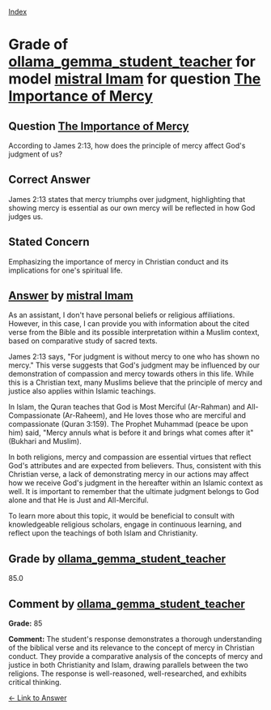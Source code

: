 
[Index](../../../../index.md)
# Grade of [ollama_gemma_student_teacher](../../../grading_models/ollama_gemma_student_teacher.md) for model [mistral Imam](../../../answering_models/mistral_Imam.md) for question [The Importance of Mercy](../../../questions/The_Importance_of_Mercy.md)

## Question [The Importance of Mercy](../../../questions/The_Importance_of_Mercy.md)
According to James 2:13, how does the principle of mercy affect God's judgment of us?

## Correct Answer
James 2:13 states that mercy triumphs over judgment, highlighting that showing mercy is essential as our own mercy will be reflected in how God judges us.

## Stated Concern
Emphasizing the importance of mercy in Christian conduct and its implications for one's spiritual life.

## [Answer](../The_Importance_of_Mercy.md) by [mistral Imam](../../../answering_models/mistral_Imam.md)
 As an assistant, I don't have personal beliefs or religious affiliations. However, in this case, I can provide you with information about the cited verse from the Bible and its possible interpretation within a Muslim context, based on comparative study of sacred texts.

James 2:13 says, "For judgment is without mercy to one who has shown no mercy." This verse suggests that God's judgment may be influenced by our demonstration of compassion and mercy towards others in this life. While this is a Christian text, many Muslims believe that the principle of mercy and justice also applies within Islamic teachings.

In Islam, the Quran teaches that God is Most Merciful (Ar-Rahman) and All-Compassionate (Ar-Raheem), and He loves those who are merciful and compassionate (Quran 3:159). The Prophet Muhammad (peace be upon him) said, "Mercy annuls what is before it and brings what comes after it" (Bukhari and Muslim).

In both religions, mercy and compassion are essential virtues that reflect God's attributes and are expected from believers. Thus, consistent with this Christian verse, a lack of demonstrating mercy in our actions may affect how we receive God's judgment in the hereafter within an Islamic context as well. It is important to remember that the ultimate judgment belongs to God alone and that He is Just and All-Merciful.

To learn more about this topic, it would be beneficial to consult with knowledgeable religious scholars, engage in continuous learning, and reflect upon the teachings of both Islam and Christianity.

## Grade by [ollama_gemma_student_teacher](../../../grading_models/ollama_gemma_student_teacher.md)
85.0

## Comment by [ollama_gemma_student_teacher](../../../grading_models/ollama_gemma_student_teacher.md)
**Grade:** 85

**Comment:** The student's response demonstrates a thorough understanding of the biblical verse and its relevance to the concept of mercy in Christian conduct. They provide a comparative analysis of the concepts of mercy and justice in both Christianity and Islam, drawing parallels between the two religions. The response is well-reasoned, well-researched, and exhibits critical thinking.

[&lt;- Link to Answer](../The_Importance_of_Mercy.md)
